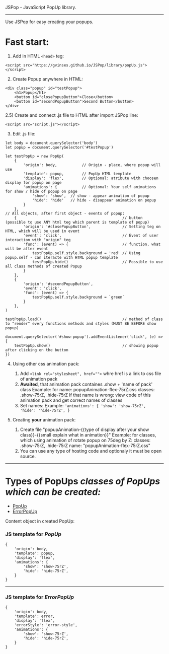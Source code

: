JSPop - JavaScript PopUp library.
<hr>
<p>
    Use JSPop for easy creating your popups. 
</p>
<h1>Fast start:</h1>

1) Add in HTML `<head>` teg:
```
<script src="https://gvinses.github.io/JSPop/library/popUp.js"></script>
```

2) Create Popup anywhere in HTML:
```
<div class="popup" id="testPopup">
    <h1>Popup</h1>
    <button id="closePopupButton">Close</button>
    <button id="secondPopupButton">Second Button</button>
</div>
``` 
2.5) Create and connect .js file to HTML after import JSPop line:
```
<script src="script.js"></script>
```

3) Edit .js file:
```
let body = document.querySelector('body')        
let popup = document.querySelector('#testPopup')

let testPopUp = new PopUp(
    {
        'origin': body,           // Origin - place, where popup will use
        'template': popup,        // PopUp HTML template
        'display': 'flex',        // Optional: atribute with choosen display for popup on page  
        'animations': {           // Optional: Your self animations for show / hide of popup on page 
            'show': 'show',  // show - appear animation of popup
            'hide': 'hide'   // hide - disappear animation on popup
        }
    },
// All objects, after first object - events of popup:
    {                                               // button (possible to use ANY html teg which parent is template of popup)
        'origin': '#closePopupButton',              // Setting teg on HTML, which will be used in event 
        'event': 'click',                           // Event of user interaction with "origin" teg 
        'func': (event) => {                        // function, what will be after event
            testPopUp.self.style.background = 'red' // Using popup.self - can iteracte with HTML popup template
            testPopUp.hide()                        // Possible to use all class methods of created Popup
        }
    },
    {                                               
        'origin': '#secondPopupButton',              
        'event': 'click',
        'func': (event) => {
            testPopUp.self.style.background = `green`
        }
    },
)

testPopUp.load()                                    // method of class to "render" every functions methods and styles (MUST BE BEFORE show popup)

document.querySelector('#show-popup').addEventListener('click', (e) => {
    testPopUp.show()                                // showing popup after clicking on the button
})
```

4) Using other css animation pack:

    1) Add `<link rel="stylesheet", href="">` whre href is a link to css file of animation pack
    2) <b>Awaited</b>, that animation pack containes .show + 'name of pack' class
        Example:
            for name: popupAnimation-flex-75rZ.css
            classes: .show-75rZ, .hide-75rZ
        If that name is wrong: view code of this animation pack and get correct names of classes
    3) Set names:
        Example:
           ```
           'animations': {
               'show': 'show-75rZ',
               'hide': 'hide-75rZ',
            }
           ```
5) Creating <b>your</b> animation pack:
    1) Create file "popupAnimation-{{type of display after your show class}}-{{small explain what in animation}}"
        Example:
            for classes, which using animation of rotate popup on 75deg by Z:
                classes: .show-75rZ, .hide-75rZ
                name: "popupAnimation-flex-75rZ.css"
    2) You can use any type of hosting code and optionaly it must be open source.


<hr>

<h1>Types of PopUps <i>classes of PopUps which can be created:</i></h1> 
<ul>
    <li><a href='#templatePopup'>PopUp</a></li>
    <li><a href='#errorPopup'>ErrorPopUp</a></li>
</ul>

Content object in created PopUp:

<h3 id='templatePopup'>JS template for <i>PopUp</i></h3>

```
{
    'origin': body,
    'template': popup,
    'display': 'flex',
    'animations': {
        'show': 'show-75rZ',
        'hide': 'hide-75rZ',
    }
}
```

<hr>

<h3 id='errorPopup'>JS template for <i>ErrorPopUp</i></h3>

```
{
    'origin': body,
    'template': error,
    'display': 'flex',
    'errorStyle': 'error-style',
    'animations': {
        'show': 'show-75rZ',
        'hide': 'hide-75rZ',
    }
}
```

